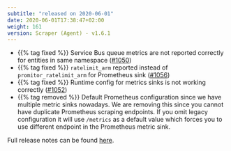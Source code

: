 ```yaml
---
subtitle: "released on 2020-06-01"
date: 2020-06-01T17:38:47+02:00
weight: 161
version: Scraper (Agent) - v1.6.1
---
```


- {{% tag fixed %}} Service Bus queue metrics are not reported correctly for entities in same namespace ([#1050](https://github.com/tomkerkhove/promitor/issues/1050))
- {{% tag fixed %}} `ratelimit_arm` reported instead of `promitor_ratelimit_arm` for Prometheus sink ([#1056](https://github.com/tomkerkhove/promitor/issues/1056))
- {{% tag fixed %}} Runtime config for metrics sinks is not working correctly ([#1052](https://github.com/tomkerkhove/promitor/issues/1052))
- {{% tag removed %}} Default Prometheus configuration since we have multiple metric sinks nowadays. We are removing
 this since you cannot have duplicate Prometheus scraping endpoints. If you omit legacy configuration it will use
  `/metrics` as a default value which forces you to use different endpoint in the Prometheus metric sink.

Full release notes can be found [here](https://github.com/tomkerkhove/promitor/releases/tag/1.6.1).
